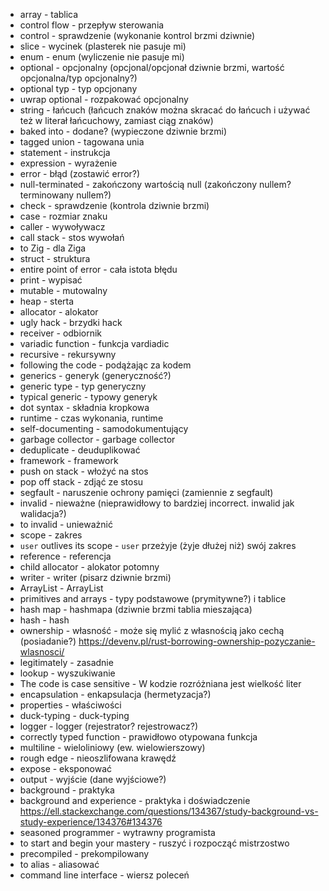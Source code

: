- array - tablica
- control flow - przepływ sterowania
- control - sprawdzenie (wykonanie kontrol brzmi dziwnie)
- slice - wycinek (plasterek nie pasuje mi)
- enum - enum (wyliczenie nie pasuje mi)
- optional - opcjonalny (opcjonal/opcjonał dziwnie brzmi, wartość opcjonalna/typ opcjonalny?)
- optional typ - typ opcjonany
- uwrap optional - rozpakować opcjonalny
- string - łańcuch (łańcuch znaków można skracać do łańcuch i używać też w literał łańcuchowy, zamiast ciąg znaków)
- baked into - dodane? (wypieczone dziwnie brzmi)
- tagged union - tagowana unia
- statement - instrukcja
- expression - wyrażenie
- error - błąd (zostawić error?)
- null-terminated - zakończony wartością null (zakończony nullem? terminowany nullem?)
- check - sprawdzenie (kontrola dziwnie brzmi)
- case - rozmiar znaku
- caller - wywoływacz
- call stack - stos wywołań
- to Zig - dla Ziga
- struct - struktura
- entire point of error - cała istota błędu
- print - wypisać
- mutable - mutowalny
- heap - sterta
- allocator - alokator
- ugly hack - brzydki hack
- receiver - odbiornik
- variadic function - funkcja vardiadic
- recursive - rekursywny
- following the code - podążając za kodem
- generics - generyk (generyczność?)
- generic type - typ generyczny
- typical generic - typowy generyk
- dot syntax - składnia kropkowa
- runtime - czas wykonania, runtime
- self-documenting - samodokumentujący
- garbage collector - garbage collector
- deduplicate - deuduplikować
- framework - framework
- push on stack - włożyć na stos
- pop off stack - zdjąć ze stosu
- segfault - naruszenie ochrony pamięci (zamiennie z segfault)
- invalid - nieważne (nieprawidłowy to bardziej incorrect. inwalid jak walidacja?)
- to invalid - unieważnić
- scope - zakres
- `user` outlives its scope - `user` przeżyje (żyje dłużej niż) swój zakres
- reference - referencja
- child allocator - alokator potomny
- writer - writer (pisarz dziwnie brzmi)
- ArrayList - ArrayList
- primitives and arrays - typy podstawowe (prymitywne?) i tablice
- hash map - hashmapa (dziwnie brzmi tablia mieszająca)
- hash - hash
- ownership - własność - może się mylić z własnością jako cechą (posiadanie?) https://devenv.pl/rust-borrowing-ownership-pozyczanie-wlasnosci/
- legitimately - zasadnie
- lookup - wyszukiwanie
- The code is case sensitive - W kodzie rozróżniana jest wielkość liter
- encapsulation - enkapsulacja (hermetyzacja?)
- properties - właściwości
- duck-typing - duck-typing
- logger - logger (rejestrator? rejestrowacz?)
- correctly typed function - prawidłowo otypowana funkcja
- multiline - wieloliniowy (ew. wielowierszowy)
- rough edge - nieoszlifowana krawędź
- expose - eksponować
- output - wyjście (dane wyjściowe?)
- background - praktyka
- background and experience - praktyka i doświadczenie https://ell.stackexchange.com/questions/134367/study-background-vs-study-experience/134376#134376
- seasoned programmer - wytrawny programista
- to start and begin your mastery - ruszyć i rozpocząć mistrzostwo
- precompiled - prekompilowany
- to alias - aliasować
- command line interface - wiersz poleceń
